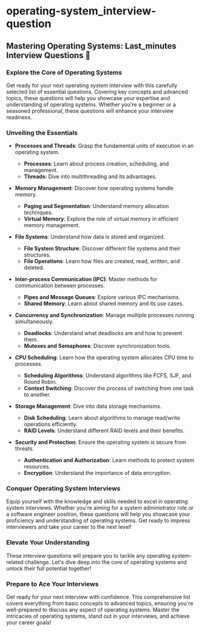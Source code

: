 # operating-system_interview-question

## Mastering Operating Systems: Last_minutes Interview Questions 🚀

### Explore the Core of Operating Systems

Get ready for your next operating system interview with this carefully selected list of essential questions. Covering key concepts and advanced topics, these questions will help you showcase your expertise and understanding of operating systems. Whether you're a beginner or a seasoned professional, these questions will enhance your interview readiness.

### Unveiling the Essentials

- **Processes and Threads**: Grasp the fundamental units of execution in an operating system.
  - **Processes**: Learn about process creation, scheduling, and management.
  - **Threads**: Dive into multithreading and its advantages.

- **Memory Management**: Discover how operating systems handle memory.
  - **Paging and Segmentation**: Understand memory allocation techniques.
  - **Virtual Memory**: Explore the role of virtual memory in efficient memory management.

- **File Systems**: Understand how data is stored and organized.
  - **File System Structure**: Discover different file systems and their structures.
  - **File Operations**: Learn how files are created, read, written, and deleted.

- **Inter-process Communication (IPC)**: Master methods for communication between processes.
  - **Pipes and Message Queues**: Explore various IPC mechanisms.
  - **Shared Memory**: Learn about shared memory and its use cases.

- **Concurrency and Synchronization**: Manage multiple processes running simultaneously.
  - **Deadlocks**: Understand what deadlocks are and how to prevent them.
  - **Mutexes and Semaphores**: Discover synchronization tools.

- **CPU Scheduling**: Learn how the operating system allocates CPU time to processes.
  - **Scheduling Algorithms**: Understand algorithms like FCFS, SJF, and Round Robin.
  - **Context Switching**: Discover the process of switching from one task to another.

- **Storage Management**: Dive into data storage mechanisms.
  - **Disk Scheduling**: Learn about algorithms to manage read/write operations efficiently.
  - **RAID Levels**: Understand different RAID levels and their benefits.

- **Security and Protection**: Ensure the operating system is secure from threats.
  - **Authentication and Authorization**: Learn methods to protect system resources.
  - **Encryption**: Understand the importance of data encryption.

### Conquer Operating System Interviews

Equip yourself with the knowledge and skills needed to excel in operating system interviews. Whether you're aiming for a system administrator role or a software engineer position, these questions will help you showcase your proficiency and understanding of operating systems. Get ready to impress interviewers and take your career to the next level!

### Elevate Your Understanding

These interview questions will prepare you to tackle any operating system-related challenge. Let's dive deep into the core of operating systems and unlock their full potential together!

### Prepare to Ace Your Interviews

Get ready for your next interview with confidence. This comprehensive list covers everything from basic concepts to advanced topics, ensuring you're well-prepared to discuss any aspect of operating systems. Master the intricacies of operating systems, stand out in your interviews, and achieve your career goals!


